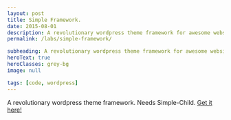 ```yaml
---
layout: post
title: Simple Framework.
date: 2015-08-01
description: A revolutionary wordpress theme framework for awesome websites.
permalink: /labs/simple-framework/

subheading: A revolutionary wordpress theme framework for awesome websites.
heroText: true
heroClasses: grey-bg
image: null

tags: [code, wordpress]
---
```


A revolutionary wordpress theme framework. Needs Simple-Child. [Get it here!](http://github.com/kiriaze/simple-framework)
